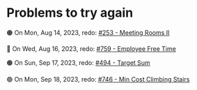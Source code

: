 # Problems to try again

🟠 On Mon, Aug 14, 2023, redo: <a href="https://leetcode.com/problems/meeting-rooms-ii">#253 - Meeting Rooms II</a>

🔴 On Wed, Aug 16, 2023, redo: <a href="https://leetcode.com/problems/employee-free-time">#759 - Employee Free Time</a>

🟠 On Sun, Sep 17, 2023, redo: <a href="https://leetcode.com/problems/target-sum">#494 - Target Sum</a>

🟢 On Mon, Sep 18, 2023, redo: <a href="https://leetcode.com/problems/min-cost-climbing-stairs">#746 - Min Cost Climbing Stairs</a>
